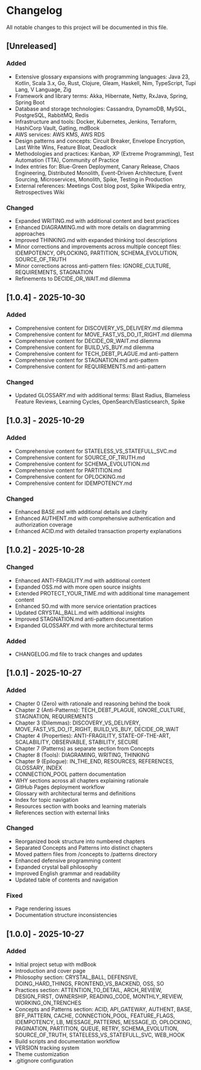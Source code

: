 # Changelog

All notable changes to this project will be documented in this file.

## [Unreleased]

### Added
- Extensive glossary expansions with programming languages: Java 23, Kotlin, Scala 3.x, Go, Rust, Clojure, Gleam, Haskell, Nim, TypeScript, Tupi Lang, V Language, Zig
- Framework and library terms: Akka, Hibernate, Netty, RxJava, Spring, Spring Boot
- Database and storage technologies: Cassandra, DynamoDB, MySQL, PostgreSQL, RabbitMQ, Redis
- Infrastructure and tools: Docker, Kubernetes, Jenkins, Terraform, HashiCorp Vault, Gatling, mdBook
- AWS services: AWS KMS, AWS RDS
- Design patterns and concepts: Circuit Breaker, Envelope Encryption, Last Write Wins, Feature Bloat, Deadlock
- Methodologies and practices: Kanban, XP (Extreme Programming), Test Automation (TTA), Community of Practice
- Index entries for: Blue-Green Deployment, Canary Release, Chaos Engineering, Distributed Monolith, Event-Driven Architecture, Event Sourcing, Microservices, Monolith, Spike, Testing in Production
- External references: Meetings Cost blog post, Spike Wikipedia entry, Retrospectives Wiki

### Changed
- Expanded WRITING.md with additional content and best practices
- Enhanced DIAGRAMING.md with more details on diagramming approaches
- Improved THINKING.md with expanded thinking tool descriptions
- Minor corrections and improvements across multiple concept files: IDEMPOTENCY, OPLOCKING, PARTITION, SCHEMA_EVOLUTION, SOURCE_OF_TRUTH
- Minor corrections across anti-pattern files: IGNORE_CULTURE, REQUIREMENTS, STAGNATION
- Refinements to DECIDE_OR_WAIT.md dilemma

## [1.0.4] - 2025-10-30

### Added
- Comprehensive content for DISCOVERY_VS_DELIVERY.md dilemma
- Comprehensive content for MOVE_FAST_VS_DO_IT_RIGHT.md dilemma
- Comprehensive content for DECIDE_OR_WAIT.md dilemma
- Comprehensive content for BUILD_VS_BUY.md dilemma
- Comprehensive content for TECH_DEBT_PLAGUE.md anti-pattern
- Comprehensive content for STAGNATION.md anti-pattern
- Comprehensive content for REQUIREMENTS.md anti-pattern

### Changed
- Updated GLOSSARY.md with additional terms: Blast Radius, Blameless Feature Reviews, Learning Cycles, OpenSearch/Elasticsearch, Spike

## [1.0.3] - 2025-10-29

### Added
- Comprehensive content for STATELESS_VS_STATEFULL_SVC.md
- Comprehensive content for SOURCE_OF_TRUTH.md
- Comprehensive content for SCHEMA_EVOLUTION.md
- Comprehensive content for PARTITION.md
- Comprehensive content for OPLOCKING.md
- Comprehensive content for IDEMPOTENCY.md

### Changed
- Enhanced BASE.md with additional details and clarity
- Enhanced AUTHENT.md with comprehensive authentication and authorization coverage
- Enhanced ACID.md with detailed transaction property explanations

## [1.0.2] - 2025-10-28

### Changed
- Enhanced ANTI-FRAGILITY.md with additional content
- Expanded OSS.md with more open source insights
- Extended PROTECT_YOUR_TIME.md with additional time management content
- Enhanced SO.md with more service orientation practices
- Updated CRYSTAL_BALL.md with additional insights
- Improved STAGNATION.md anti-pattern documentation
- Expanded GLOSSARY.md with more architectural terms

### Added

- CHANGELOG.md file to track changes and updates

## [1.0.1] - 2025-10-27

### Added
- Chapter 0 (Zero) with rationale and reasoning behind the book
- Chapter 2 (Anti-Patterns): TECH_DEBT_PLAGUE, IGNORE_CULTURE, STAGNATION, REQUIREMENTS
- Chapter 3 (Dilemmas): DISCOVERY_VS_DELIVERY, MOVE_FAST_VS_DO_IT_RIGHT, BUILD_VS_BUY, DECIDE_OR_WAIT
- Chapter 4 (Properties): ANTI-FRAGILITY, STATE-OF-THE-ART, SCALABILITY, OBSERVABLE, STABILITY, SECURE
- Chapter 7 (Patterns) as separate section from Concepts
- Chapter 8 (Tools): DIAGRAMING, WRITING, THINKING
- Chapter 9 (Epilogue): IN_THE_END, RESOURCES, REFERENCES, GLOSSARY, INDEX
- CONNECTION_POOL pattern documentation
- WHY sections across all chapters explaining rationale
- GitHub Pages deployment workflow
- Glossary with architectural terms and definitions
- Index for topic navigation
- Resources section with books and learning materials
- References section with external links

### Changed
- Reorganized book structure into numbered chapters
- Separated Concepts and Patterns into distinct chapters
- Moved pattern files from /concepts to /patterns directory
- Enhanced defensive programming content
- Expanded crystal ball philosophy
- Improved English grammar and readability
- Updated table of contents and navigation

### Fixed
- Page rendering issues
- Documentation structure inconsistencies

## [1.0.0] - 2025-10-27

### Added
- Initial project setup with mdBook
- Introduction and cover page
- Philosophy section: CRYSTAL_BALL, DEFENSIVE, DOING_HARD_THINGS, FRONTEND_VS_BACKEND, OSS, SO
- Practices section: ATTENTION_TO_DETAIL, ARCH_REVIEW, DESIGN_FIRST, OWNERSHIP, READING_CODE, MONTHLY_REVIEW, WORKING_ON_TRENCHES
- Concepts and Patterns section: ACID, API_GATEWAY, AUTHENT, BASE, BFF_PATTERN, CACHE, CONNECTION_POOL, FEATURE_FLAGS, IDEMPOTENCY, LB, MESSAGE_PATTERNS, MESSAGE_ID, OPLOCKING, PAGINATION, PARTITION, QUEUE, RETRY, SCHEMA_EVOLUTION, SOURCE_OF_TRUTH, STATELESS_VS_STATEFULL_SVC, WEB_HOOK
- Build scripts and documentation workflow
- VERSION tracking system
- Theme customization
- .gitignore configuration
